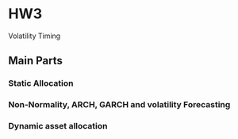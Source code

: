 # HW3
Volatility Timing

## Main Parts

### Static Allocation 

### Non-Normality, ARCH, GARCH and volatility Forecasting

### Dynamic asset allocation
